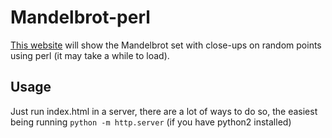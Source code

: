 # Mandelbrot-perl

[This website](https://donno2048.github.io/Mandelbrot-perl/) will show the Mandelbrot set with close-ups on random points using perl (it may take a while to load).

## Usage

Just run index.html in a server, there are a lot of ways to do so, the easiest being running `python -m http.server` (if you have python2 installed)
